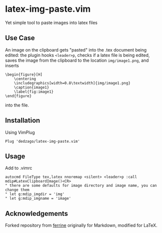 # latex-img-paste.vim
Yet simple tool to paste images into latex files

## Use Case
An image on the clipboard gets "pasted" into the .tex document being edited: the plugin hooks `<leader>p`, checks if a latex file is being edited, saves the image from the clipboard to the location  `img/image1.png`, and inserts

```
\begin{figure}[H]
    \centering
    \includegraphics[width=0.8\textwidth]{img/image1.png}
    \caption{image1}
    \label{fig:image1}
\end{figure}
```
into the file.

## Installation

Using VimPlug
```
Plug 'dedzago/latex-img-paste.vim'
```

## Usage
Add to .vimrc
```
autocmd FileType tex,latex nnoremap <silent> <leader>p :call mdip#LatexClipboardImage()<CR>
" there are some defaults for image directory and image name, you can change them
" let g:mdip_imgdir = 'img'
" let g:mdip_imgname = 'image'
```

## Acknowledgements
Forked repository from [ferrine](https://github.com/ferrine/md-img-paste.vim) originally for Markdown, modified for LaTeX.
